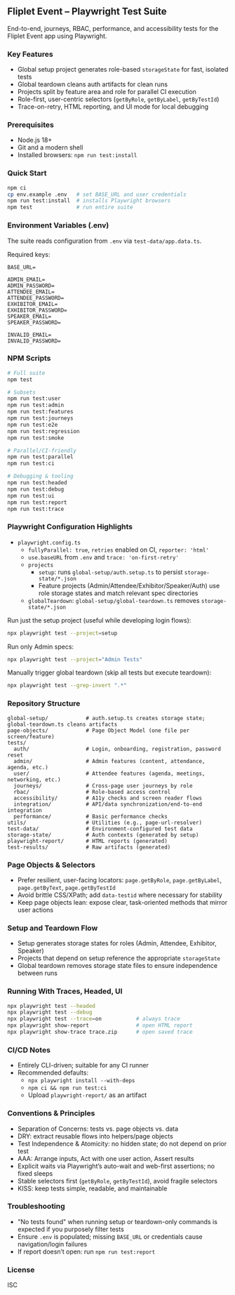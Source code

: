 ## Fliplet Event – Playwright Test Suite

End-to-end, journeys, RBAC, performance, and accessibility tests for the Fliplet Event app using Playwright.

### Key Features
- Global setup project generates role-based `storageState` for fast, isolated tests
- Global teardown cleans auth artifacts for clean runs
- Projects split by feature area and role for parallel CI execution
- Role-first, user-centric selectors (`getByRole`, `getByLabel`, `getByTestId`)
- Trace-on-retry, HTML reporting, and UI mode for local debugging

### Prerequisites
- Node.js 18+
- Git and a modern shell
- Installed browsers: `npm run test:install`

### Quick Start
```bash
npm ci
cp env.example .env   # set BASE_URL and user credentials
npm run test:install  # installs Playwright browsers
npm test              # run entire suite
```

### Environment Variables (.env)
The suite reads configuration from `.env` via `test-data/app.data.ts`.

Required keys:
```
BASE_URL=

ADMIN_EMAIL=
ADMIN_PASSWORD=
ATTENDEE_EMAIL=
ATTENDEE_PASSWORD=
EXHIBITOR_EMAIL=
EXHIBITOR_PASSWORD=
SPEAKER_EMAIL=
SPEAKER_PASSWORD=

INVALID_EMAIL=
INVALID_PASSWORD=
```

### NPM Scripts
```bash
# Full suite
npm test

# Subsets
npm run test:user
npm run test:admin
npm run test:features
npm run test:journeys
npm run test:e2e
npm run test:regression
npm run test:smoke

# Parallel/CI-friendly
npm run test:parallel
npm run test:ci

# Debugging & tooling
npm run test:headed
npm run test:debug
npm run test:ui
npm run test:report
npm run test:trace
```

### Playwright Configuration Highlights
- `playwright.config.ts`
  - `fullyParallel: true`, `retries` enabled on CI, `reporter: 'html'`
  - `use.baseURL` from `.env` and `trace: 'on-first-retry'`
  - `projects`
    - `setup`: runs `global-setup/auth.setup.ts` to persist `storage-state/*.json`
    - Feature projects (Admin/Attendee/Exhibitor/Speaker/Auth) use role storage states and match relevant spec directories
  - `globalTeardown`: `global-setup/global-teardown.ts` removes `storage-state/*.json`

Run just the setup project (useful while developing login flows):
```bash
npx playwright test --project=setup
```

Run only Admin specs:
```bash
npx playwright test --project="Admin Tests"
```

Manually trigger global teardown (skip all tests but execute teardown):
```bash
npx playwright test --grep-invert ".*"
```

### Repository Structure
```
global-setup/            # auth.setup.ts creates storage state; global-teardown.ts cleans artifacts
page-objects/            # Page Object Model (one file per screen/feature)
tests/
  auth/                  # Login, onboarding, registration, password reset
  admin/                 # Admin features (content, attendance, agenda, etc.)
  user/                  # Attendee features (agenda, meetings, networking, etc.)
  journeys/              # Cross-page user journeys by role
  rbac/                  # Role-based access control
  accessibility/         # A11y checks and screen reader flows
  integration/           # API/data synchronization/end-to-end integration
  performance/           # Basic performance checks
utils/                   # Utilities (e.g., page-url-resolver)
test-data/               # Environment-configured test data
storage-state/           # Auth contexts (generated by setup)
playwright-report/       # HTML reports (generated)
test-results/            # Raw artifacts (generated)
```

### Page Objects & Selectors
- Prefer resilient, user-facing locators: `page.getByRole`, `page.getByLabel`, `page.getByText`, `page.getByTestId`
- Avoid brittle CSS/XPath; add `data-testid` where necessary for stability
- Keep page objects lean: expose clear, task-oriented methods that mirror user actions

### Setup and Teardown Flow
- Setup generates storage states for roles (Admin, Attendee, Exhibitor, Speaker)
- Projects that depend on setup reference the appropriate `storageState`
- Global teardown removes storage state files to ensure independence between runs

### Running With Traces, Headed, UI
```bash
npx playwright test --headed
npx playwright test --debug
npx playwright test --trace=on           # always trace
npx playwright show-report               # open HTML report
npx playwright show-trace trace.zip      # open saved trace
```

### CI/CD Notes
- Entirely CLI-driven; suitable for any CI runner
- Recommended defaults:
  - `npx playwright install --with-deps`
  - `npm ci && npm run test:ci`
  - Upload `playwright-report/` as an artifact

### Conventions & Principles
- Separation of Concerns: tests vs. page objects vs. data
- DRY: extract reusable flows into helpers/page objects
- Test Independence & Atomicity: no hidden state; do not depend on prior test
- AAA: Arrange inputs, Act with one user action, Assert results
- Explicit waits via Playwright’s auto-wait and web-first assertions; no fixed sleeps
- Stable selectors first (`getByRole`, `getByTestId`), avoid fragile selectors
- KISS: keep tests simple, readable, and maintainable

### Troubleshooting
- "No tests found" when running setup or teardown-only commands is expected if you purposely filter tests
- Ensure `.env` is populated; missing `BASE_URL` or credentials cause navigation/login failures
- If report doesn’t open: run `npm run test:report`

### License
ISC


